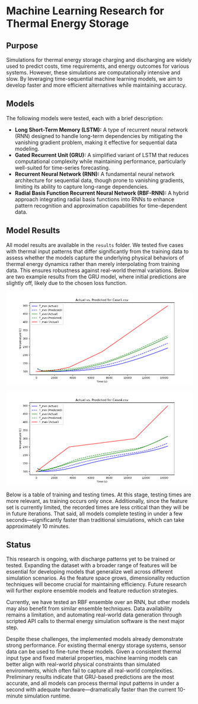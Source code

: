 # Machine Learning Research for Thermal Energy Storage

## Purpose
Simulations for thermal energy storage charging and discharging are widely used to predict costs, time requirements, and energy outcomes for various systems. However, these simulations are computationally intensive and slow. By leveraging time-sequential machine learning models, we aim to develop faster and more efficient alternatives while maintaining accuracy.

## Models
The following models were tested, each with a brief description:

- **Long Short-Term Memory (LSTM):** A type of recurrent neural network (RNN) designed to handle long-term dependencies by mitigating the vanishing gradient problem, making it effective for sequential data modeling.
- **Gated Recurrent Unit (GRU):** A simplified variant of LSTM that reduces computational complexity while maintaining performance, particularly well-suited for time-series forecasting.
- **Recurrent Neural Network (RNN):** A fundamental neural network architecture for sequential data, though prone to vanishing gradients, limiting its ability to capture long-range dependencies.
- **Radial Basis Function Recurrent Neural Network (RBF-RNN):** A hybrid approach integrating radial basis functions into RNNs to enhance pattern recognition and approximation capabilities for time-dependent data.

## Model Results
All model results are available in the `results` folder. We tested five cases with thermal input patterns that differ significantly from the training data to assess whether the models capture the underlying physical behaviors of thermal energy dynamics rather than merely interpolating from training data. This ensures robustness against real-world thermal variations. Below are two example results from the GRU model, where initial predictions are slightly off, likely due to the chosen loss function.

![Case 1](results/gru_results/Figure_1.png)

![Case 4](results/gru_results/Figure_4.png)

Below is a table of training and testing times. At this stage, testing times are more relevant, as training occurs only once. Additionally, since the feature set is currently limited, the recorded times are less critical than they will be in future iterations. That said, all models complete testing in under a few seconds—significantly faster than traditional simulations, which can take approximately 10 minutes.

## Status
This research is ongoing, with discharge patterns yet to be trained or tested. Expanding the dataset with a broader range of features will be essential for developing models that generalize well across different simulation scenarios. As the feature space grows, dimensionality reduction techniques will become crucial for maintaining efficiency. Future research will further explore ensemble models and feature reduction strategies.

Currently, we have tested an RBF ensemble over an RNN, but other models may also benefit from similar ensemble techniques. Data availability remains a limitation, and automating real-world data generation through scripted API calls to thermal energy simulation software is the next major step.

Despite these challenges, the implemented models already demonstrate strong performance. For existing thermal energy storage systems, sensor data can be used to fine-tune these models. Given a consistent thermal input type and fixed material properties, machine learning models can better align with real-world physical constraints than simulated environments, which often fail to capture all real-world complexities. Preliminary results indicate that GRU-based predictions are the most accurate, and all models can process thermal input patterns in under a second with adequate hardware—dramatically faster than the current 10-minute simulation runtime.